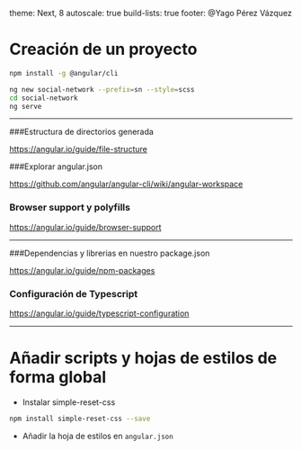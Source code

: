 theme: Next, 8
autoscale: true
build-lists: true
footer: @Yago Pérez Vázquez

# Creación de un proyecto

```bash
npm install -g @angular/cli

ng new social-network --prefix=sn --style=scss
cd social-network
ng serve
```

---

###Estructura de directorios generada

https://angular.io/guide/file-structure

###Explorar angular.json

https://github.com/angular/angular-cli/wiki/angular-workspace

### Browser support y polyfills

https://angular.io/guide/browser-support

---

###Dependencias y librerias en nuestro package.json

https://angular.io/guide/npm-packages

### Configuración de Typescript

https://angular.io/guide/typescript-configuration



---

# Añadir scripts y hojas de estilos de forma global

- Instalar simple-reset-css

```bash
npm install simple-reset-css --save
```

- Añadir la hoja de estilos en `angular.json`

